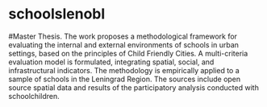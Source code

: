 # schoolslenobl

#Master Thesis. The work proposes a methodological framework for evaluating the internal and external environments of schools in urban settings, based on  the principles of Child Friendly Cities. A multi-criteria evaluation model is formulated, integrating spatial, social, and infrastructural indicators. The methodology is empirically applied to a sample of schools in the Leningrad Region. The sources include open source spatial data and results of the participatory analysis conducted with schoolchildren.
